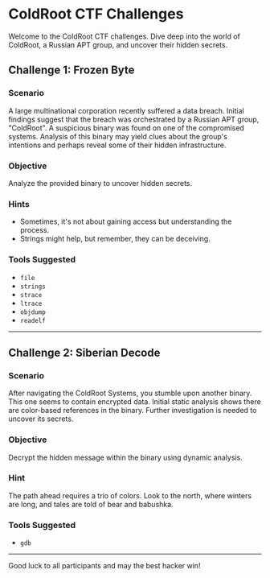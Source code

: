 # ColdRoot CTF Challenges

Welcome to the ColdRoot CTF challenges. Dive deep into the world of ColdRoot, a Russian APT group, and uncover their hidden secrets.

## Challenge 1: Frozen Byte

### Scenario
A large multinational corporation recently suffered a data breach. Initial findings suggest that the breach was orchestrated by a Russian APT group, "ColdRoot". A suspicious binary was found on one of the compromised systems. Analysis of this binary may yield clues about the group's intentions and perhaps reveal some of their hidden infrastructure.

### Objective
Analyze the provided binary to uncover hidden secrets.

### Hints
- Sometimes, it's not about gaining access but understanding the process.
- Strings might help, but remember, they can be deceiving.

### Tools Suggested
- `file`
- `strings`
- `strace`
- `ltrace`
- `objdump`
- `readelf`

---

## Challenge 2: Siberian Decode

### Scenario
After navigating the ColdRoot Systems, you stumble upon another binary. This one seems to contain encrypted data. Initial static analysis shows there are color-based references in the binary. Further investigation is needed to uncover its secrets.

### Objective
Decrypt the hidden message within the binary using dynamic analysis.

### Hint
The path ahead requires a trio of colors. Look to the north, where winters are long, and tales are told of bear and babushka.

### Tools Suggested
- `gdb`

---

Good luck to all participants and may the best hacker win!
